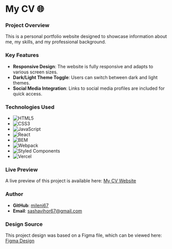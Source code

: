 # My CV 🌐

### Project Overview
This is a personal portfolio website designed to showcase information about me, my skills, and my professional background.

### Key Features
- **Responsive Design**: The website is fully responsive and adapts to various screen sizes.
- **Dark/Light Theme Toggle**: Users can switch between dark and light themes.
- **Social Media Integration**: Links to social media profiles are included for quick access.

### Technologies Used
- ![HTML5](https://img.shields.io/badge/HTML5-E34F26?style=flat&logo=html5&logoColor=white)
- ![CSS3](https://img.shields.io/badge/CSS3-1572B6?style=flat&logo=css3&logoColor=white)
- ![JavaScript](https://img.shields.io/badge/JavaScript-F7DF1E?style=flat&logo=javascript&logoColor=black)
- ![React](https://img.shields.io/badge/React-61DAFB?style=flat&logo=react&logoColor=black)
- ![BEM](https://img.shields.io/badge/BEM-000000?style=flat&logo=bem&logoColor=white)
- ![Webpack](https://img.shields.io/badge/Webpack-8DD6F9?style=flat&logo=webpack&logoColor=black)
- ![Styled Components](https://img.shields.io/badge/styled--components-DB7093?style=flat&logo=styled-components&logoColor=white)
- ![Vercel](https://img.shields.io/badge/vercel-000000?style=flat&logo=vercel&logoColor=white)

### Live Preview
A live preview of this project is available here: [My CV Website]([https://github.com/mileni67](https://my-react-sv.vercel.app))

### Author
- **GitHub**: [mileni67](https://github.com/mileni67)
- **Email**: sashavihor67@gmail.com

### Design Source
This project design was based on a Figma file, which can be viewed here: [Figma Design](https://www.figma.com/design/yhhHeKRiSttmjAAwqYuqRw/YouCode-PERSONAL-HOMEPAGE?node-id=25-66)
